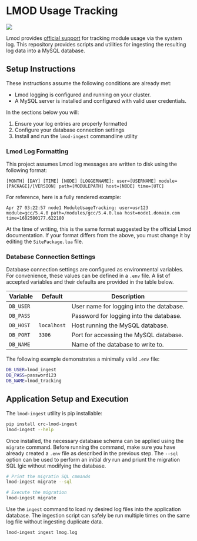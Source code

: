 # LMOD Usage Tracking

[![](https://app.codacy.com/project/badge/Grade/da5fd23a62874c989f9b80ba201af924)](https://app.codacy.com/gh/pitt-crc/lmod_tracking/dashboard?utm_source=gh&utm_medium=referral&utm_content=&utm_campaign=Badge_grade)

Lmod provides [official support](https://lmod.readthedocs.io/en/latest/300_tracking_module_usage.html) for tracking
module usage via the system log.
This repository provides scripts and utilities for ingesting the resulting log data into a MySQL database.

## Setup Instructions

These instructions assume the following conditions are already met:

- Lmod logging is configured and running on your cluster.
- A MySQL server is installed and configured with valid user credentials.

In the sections below you will:

1. Ensure your log entries are properly formatted
2. Configure your database connection settings
3. Install and run the `lmod-ingest` commandline utility

### Lmod Log Formatting

This project assumes Lmod log messages are written to disk using the following format:

```
[MONTH] [DAY] [TIME] [NODE] [LOGGERNAME]: user=[USERNAME] module=[PACKAGE]/[VERSION] path=[MODULEPATH] host=[NODE] time=[UTC]
```

For reference, here is a fully rendered example:

```
Apr 27 03:22:57 node1 ModuleUsageTracking: user=usr123 module=gcc/5.4.0 path=/modules/gcc/5.4.0.lua host=node1.domain.com time=1682580177.622180
```

At the time of writing, this is the same format suggested by the official Lmod documentation.
If your format differs from the above, you must change it by editing the `SitePackage.lua` file.

### Database Connection Settings

Database connection settings are configured as environmental variables.
For convenience, these values can be defined in a `.env` file.
A list of accepted variables and their defaults are provided in the table below.

| Variable  | Default     | Description                              |
| --------- | ----------- | ---------------------------------------- |
| `DB_USER` |             | User name for logging into the database. |
| `DB_PASS` |             | Password for logging into the database.  |
| `DB_HOST` | `localhost` | Host running the MySQL database.         |
| `DB_PORT` | `3306`      | Port for accessing the MySQL database.   |
| `DB_NAME` |             | Name of the database to write to.        |

The following example demonstrates a minimally valid `.env` file:

```bash
DB_USER=lmod_ingest
DB_PASS=password123
DB_NAME=lmod_tracking
```

## Application Setup and Execution

The `lmod-ingest` utility is pip installable:

```bash
pip install crc-lmod-ingest
lmod-ingest --help
```

Once installed, the necessary database schema can be applied using the `migrate` command.
Before running the command, make sure you have already created a `.env` file as described in the previous step.
The `--sql` option can be used to perform an initial dry run and priunt the migration SQL lgic without modifying the
database.

```bash
# Print the migratin SQL cmmands
lmod-ingest migrate --sql

# Execute the migration
lmod-ingest migrate
```

Use the `ingest` command to load ny desired log files into the application database.
The ingestion script can safely be run multiple times on the same log file without ingesting duplicate data.

```bash
lmod-ingest ingest lmog.log
```
